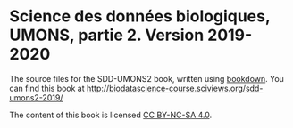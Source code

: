 # Science des données biologiques, UMONS, partie 2. Version 2019-2020

The source files for the SDD-UMONS2 book, written using [bookdown](https://bookdown.org/home/about.html). You can find this book at http://biodatascience-course.sciviews.org/sdd-umons2-2019/

The content of this book is licensed 
[CC BY-NC-SA 4.0](https://creativecommons.org/licenses/by-nc-sa/4.0/deed.fr).
